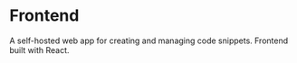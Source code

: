# Frontend
A self-hosted web app for creating and managing code snippets. Frontend built with React.
